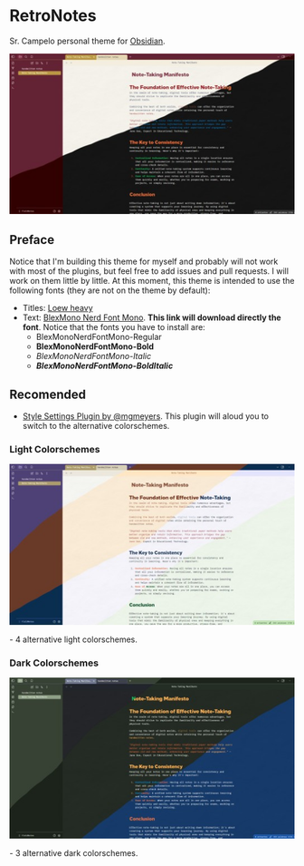 # RetroNotes
Sr. Campelo personal theme for [Obsidian](https://obsidian.md/).

<p align="center"><img src="/.github/screenshots/retronotes-default.jpg" alt="Light and dark themes screenshots"></p>

## Preface
Notice that I'm building this theme for myself and probably will not work with most of the plugins, but feel free to add issues and pull requests. I will work on them little by little.
At this moment, this theme is intended to use the following fonts (they are not on the theme by default):
- Titles: [Loew heavy](https://www.myfonts.com/es/products/heavy-loew-143619)
- Text: [BlexMono Nerd Font Mono](https://github.com/ryanoasis/nerd-fonts/releases/download/v3.2.1/IBMPlexMono.zip). **This link will download directly the font**. Notice that the fonts you have to install are:
  - BlexMonoNerdFontMono-Regular
  - **BlexMonoNerdFontMono-Bold**
  - *BlexMonoNerdFontMono-Italic*
  - ***BlexMonoNerdFontMono-BoldItalic***
 
## Recomended
- [Style Settings Plugin by @mgmeyers](https://github.com/mgmeyers/obsidian-style-settings). This plugin will aloud you to switch to the alternative colorschemes.

### Light Colorschemes
<p align="center"><img src="/.github/screenshots/retronotes-light-styles.jpg" alt="Light colorschemes"></p>
- 4 alternative light colorschemes.

### Dark Colorschemes
<p align="center"><img src="/.github/screenshots/retronotes-dark-styles.jpg" alt="Dark colorschemes"></p>
- 3 alternative dark colorschemes.
